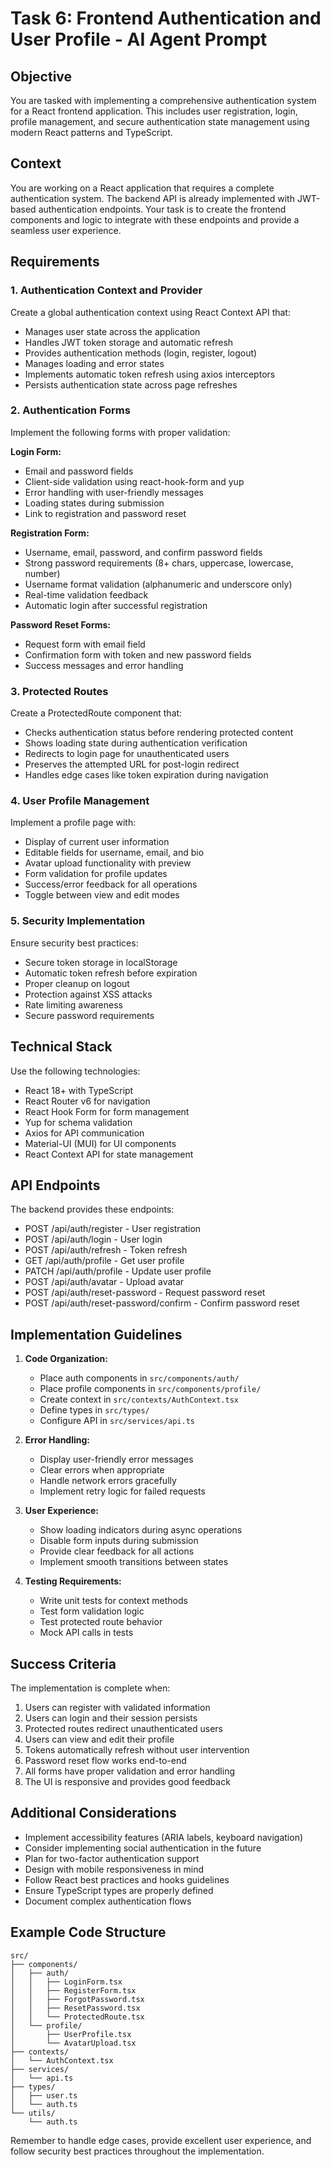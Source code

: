 # Task 6: Frontend Authentication and User Profile - AI Agent Prompt

## Objective

You are tasked with implementing a comprehensive authentication system for a React frontend application. This includes user registration, login, profile management, and secure authentication state management using modern React patterns and TypeScript.

## Context

You are working on a React application that requires a complete authentication system. The backend API is already implemented with JWT-based authentication endpoints. Your task is to create the frontend components and logic to integrate with these endpoints and provide a seamless user experience.

## Requirements

### 1. Authentication Context and Provider

Create a global authentication context using React Context API that:
- Manages user state across the application
- Handles JWT token storage and automatic refresh
- Provides authentication methods (login, register, logout)
- Manages loading and error states
- Implements automatic token refresh using axios interceptors
- Persists authentication state across page refreshes

### 2. Authentication Forms

Implement the following forms with proper validation:

**Login Form:**
- Email and password fields
- Client-side validation using react-hook-form and yup
- Error handling with user-friendly messages
- Loading states during submission
- Link to registration and password reset

**Registration Form:**
- Username, email, password, and confirm password fields
- Strong password requirements (8+ chars, uppercase, lowercase, number)
- Username format validation (alphanumeric and underscore only)
- Real-time validation feedback
- Automatic login after successful registration

**Password Reset Forms:**
- Request form with email field
- Confirmation form with token and new password fields
- Success messages and error handling

### 3. Protected Routes

Create a ProtectedRoute component that:
- Checks authentication status before rendering protected content
- Shows loading state during authentication verification
- Redirects to login page for unauthenticated users
- Preserves the attempted URL for post-login redirect
- Handles edge cases like token expiration during navigation

### 4. User Profile Management

Implement a profile page with:
- Display of current user information
- Editable fields for username, email, and bio
- Avatar upload functionality with preview
- Form validation for profile updates
- Success/error feedback for all operations
- Toggle between view and edit modes

### 5. Security Implementation

Ensure security best practices:
- Secure token storage in localStorage
- Automatic token refresh before expiration
- Proper cleanup on logout
- Protection against XSS attacks
- Rate limiting awareness
- Secure password requirements

## Technical Stack

Use the following technologies:
- React 18+ with TypeScript
- React Router v6 for navigation
- React Hook Form for form management
- Yup for schema validation
- Axios for API communication
- Material-UI (MUI) for UI components
- React Context API for state management

## API Endpoints

The backend provides these endpoints:
- POST /api/auth/register - User registration
- POST /api/auth/login - User login
- POST /api/auth/refresh - Token refresh
- GET /api/auth/profile - Get user profile
- PATCH /api/auth/profile - Update user profile
- POST /api/auth/avatar - Upload avatar
- POST /api/auth/reset-password - Request password reset
- POST /api/auth/reset-password/confirm - Confirm password reset

## Implementation Guidelines

1. **Code Organization:**
   - Place auth components in `src/components/auth/`
   - Place profile components in `src/components/profile/`
   - Create context in `src/contexts/AuthContext.tsx`
   - Define types in `src/types/`
   - Configure API in `src/services/api.ts`

2. **Error Handling:**
   - Display user-friendly error messages
   - Clear errors when appropriate
   - Handle network errors gracefully
   - Implement retry logic for failed requests

3. **User Experience:**
   - Show loading indicators during async operations
   - Disable form inputs during submission
   - Provide clear feedback for all actions
   - Implement smooth transitions between states

4. **Testing Requirements:**
   - Write unit tests for context methods
   - Test form validation logic
   - Test protected route behavior
   - Mock API calls in tests

## Success Criteria

The implementation is complete when:
1. Users can register with validated information
2. Users can login and their session persists
3. Protected routes redirect unauthenticated users
4. Users can view and edit their profile
5. Tokens automatically refresh without user intervention
6. Password reset flow works end-to-end
7. All forms have proper validation and error handling
8. The UI is responsive and provides good feedback

## Additional Considerations

- Implement accessibility features (ARIA labels, keyboard navigation)
- Consider implementing social authentication in the future
- Plan for two-factor authentication support
- Design with mobile responsiveness in mind
- Follow React best practices and hooks guidelines
- Ensure TypeScript types are properly defined
- Document complex authentication flows

## Example Code Structure

```
src/
├── components/
│   ├── auth/
│   │   ├── LoginForm.tsx
│   │   ├── RegisterForm.tsx
│   │   ├── ForgotPassword.tsx
│   │   ├── ResetPassword.tsx
│   │   └── ProtectedRoute.tsx
│   └── profile/
│       ├── UserProfile.tsx
│       └── AvatarUpload.tsx
├── contexts/
│   └── AuthContext.tsx
├── services/
│   └── api.ts
├── types/
│   ├── user.ts
│   └── auth.ts
└── utils/
    └── auth.ts
```

Remember to handle edge cases, provide excellent user experience, and follow security best practices throughout the implementation.